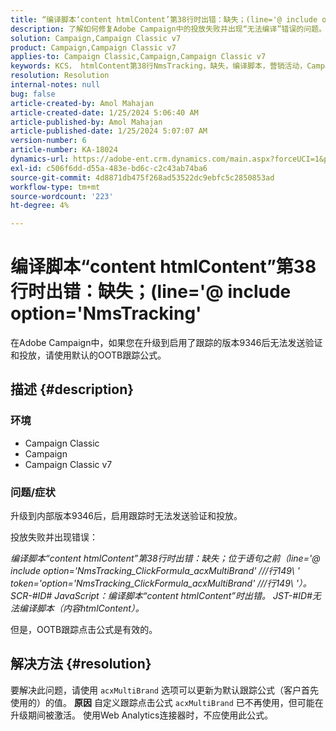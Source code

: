 ```yaml
---
title: “编译脚本‘content htmlContent’第38行时出错：缺失；(line='@ include option='NmsTracking'”
description: 了解如何修复Adobe Campaign中的投放失败并出现“无法编译”错误的问题。 使用默认跟踪公式。
solution: Campaign,Campaign Classic v7
product: Campaign,Campaign Classic v7
applies-to: Campaign Classic,Campaign,Campaign Classic v7
keywords: KCS， htmlContent第38行NmsTracking，缺失，编译脚本，营销活动，Campaign Classic
resolution: Resolution
internal-notes: null
bug: false
article-created-by: Amol Mahajan
article-created-date: 1/25/2024 5:06:40 AM
article-published-by: Amol Mahajan
article-published-date: 1/25/2024 5:07:07 AM
version-number: 6
article-number: KA-18024
dynamics-url: https://adobe-ent.crm.dynamics.com/main.aspx?forceUCI=1&pagetype=entityrecord&etn=knowledgearticle&id=5ae0f184-3fbb-ee11-a569-6045bd006704
exl-id: c506f6dd-d55a-483e-bd6c-c2c43ab74ba6
source-git-commit: 4d8871db475f268ad53522dc9ebfc5c2850853ad
workflow-type: tm+mt
source-wordcount: '223'
ht-degree: 4%

---
```


# 编译脚本“content htmlContent”第38行时出错：缺失；(line=&#39;@ include option=&#39;NmsTracking&#39;


在Adobe Campaign中，如果您在升级到启用了跟踪的版本9346后无法发送验证和投放，请使用默认的OOTB跟踪公式。

## 描述 {#description}


### <b>环境</b>

- Campaign Classic
- Campaign
- Campaign Classic v7




### <b>问题/症状</b>

升级到内部版本9346后，启用跟踪时无法发送验证和投放。

投放失败并出现错误：

*编译脚本“content htmlContent”第38行时出错：缺失；位于语句之前（line=&#39;@ include option=&#39;NmsTracking_ClickFormula_acxMultiBrand&#39; ///行149\ &#39; token=&#39;option=&#39;NmsTracking_ClickFormula_acxMultiBrand&#39; ///行149\ &#39;）。 SCR-#ID# JavaScript：编译脚本“content htmlContent”时出错。 JST-#ID#无法编译脚本（内容htmlContent）。*

但是，OOTB跟踪点击公式是有效的。


## 解决方法 {#resolution}


要解决此问题，请使用 `acxMultiBrand` 选项可以更新为默认跟踪公式（客户首先使用的）的值。
<b>原因</b>
自定义跟踪点击公式 `acxMultiBrand` 已不再使用，但可能在升级期间被激活。 使用Web Analytics连接器时，不应使用此公式。

